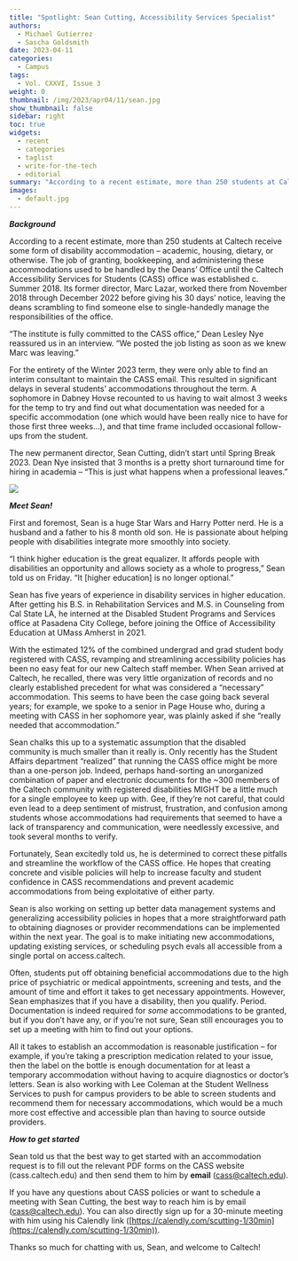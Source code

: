 ```yaml
---
title: "Spotlight: Sean Cutting, Accessibility Services Specialist"
authors:
  - Michael Gutierrez
  - Sascha Goldsmith
date: 2023-04-11
categories:
  - Campus
tags:
  - Vol. CXXVI, Issue 3
weight: 0
thumbnail: /img/2023/apr04/11/sean.jpg
show_thumbnail: false
sidebar: right
toc: true
widgets:
  - recent
  - categories
  - taglist
  - write-for-the-tech
  - editorial
summary: "According to a recent estimate, more than 250 students at Caltech receive some form of disability accommodation – academic, housing, dietary, or otherwise."
images:
  - default.jpg
---
```


***Background***

According to a recent estimate, more than 250 students at Caltech receive some form of disability accommodation – academic, housing, dietary, or otherwise. The job of granting, bookkeeping, and administering these accommodations used to be handled by the Deans’ Office until the Caltech Accessibility Services for Students (CASS) office was established c. Summer 2018. Its former director, Marc Lazar, worked there from November 2018 through December 2022 before giving his 30 days’ notice, leaving the deans scrambling to find someone else to single-handedly manage the responsibilities of the office.

“The institute is fully committed to the CASS office,” Dean Lesley Nye reassured us in an interview. “We posted the job listing as soon as we knew Marc was leaving.”

For the entirety of the Winter 2023 term, they were only able to find an interim consultant to maintain the CASS email. This resulted in significant delays in several students’ accommodations throughout the term. A sophomore in Dabney Hovse recounted to us having to wait almost 3 weeks for the temp to try and find out what documentation was needed for a specific accommodation (one which would have been really nice to have for those first three weeks…), and that time frame included occasional follow-ups from the student.

The new permanent director, Sean Cutting, didn’t start until Spring Break 2023. Dean Nye insisted that 3 months is a pretty short turnaround time for hiring in academia – “This is just what happens when a professional leaves.”

![](/img/2023/apr04/11/sean.jpg)

***Meet Sean!***

First and foremost, Sean is a huge Star Wars and Harry Potter nerd. He is a husband and a father to his 8 month old son. He is passionate about helping people with disabilities integrate more smoothly into society. 

“I think higher education is the great equalizer. It affords people with disabilities an opportunity and allows society as a whole to progress,” Sean told us on Friday. “It [higher education] is no longer optional.”

Sean has five years of experience in disability services in higher education. After getting his B.S. in Rehabilitation Services and M.S. in Counseling from Cal State LA, he interned at the Disabled Student Programs and Services office at Pasadena City College, before joining the Office of Accessibility Education at UMass Amherst in 2021.

With the estimated 12% of the combined undergrad and grad student body registered with CASS, revamping and streamlining accessibility policies has been no easy feat for our new Caltech staff member. When Sean arrived at Caltech, he recalled, there was very little organization of records and no clearly established precedent for what was considered a “necessary” accommodation. This seems to have been the case going back several years; for example, we spoke to a senior in Page House who, during a meeting with CASS in her sophomore year, was plainly asked if she “really needed that accommodation.”

Sean chalks this up to a systematic assumption that the disabled community is much smaller than it really is. Only recently has the Student Affairs department “realized” that running the CASS office might be more than a one-person job. Indeed, perhaps hand-sorting an unorganized combination of paper and electronic documents for the ~300 members of the Caltech community with registered disabilities MIGHT be a little much for a single employee to keep up with. Gee, if they’re not careful, that could even lead to a deep sentiment of mistrust, frustration, and confusion among students whose accommodations had requirements that seemed to have a lack of transparency and communication, were needlessly excessive, and took several months to verify.

Fortunately, Sean excitedly told us, he is determined to correct these pitfalls and streamline the workflow of the CASS office. He hopes that creating concrete and visible policies will help to increase faculty and student confidence in CASS recommendations and prevent academic accommodations from being exploitative of either party.

Sean is also working on setting up better data management systems and generalizing accessibility policies in hopes that a more straightforward path to obtaining diagnoses or provider recommendations can be implemented within the next year. The goal is to make initiating new accommodations, updating existing services, or scheduling psych evals all accessible from a single portal on access.caltech. 

Often, students put off obtaining beneficial accommodations due to the high price of psychiatric or medical appointments, screening and tests, and the amount of time and effort it takes to get necessary appointments. However, Sean emphasizes that if you have a disability, then you qualify. Period. Documentation is indeed required for _some_ accommodations to be granted, but if you don’t have any, or if you’re not sure, Sean still encourages you to set up a meeting with him to find out your options.

All it takes to establish an accommodation is reasonable justification – for example, if you’re taking a prescription medication related to your issue, then the label on the bottle is enough documentation for at least a temporary accommodation without having to acquire diagnostics or doctor’s letters. Sean is also working with Lee Coleman at the Student Wellness Services to push for campus providers to be able to screen students and recommend them for necessary accommodations, which would be a much more cost effective and accessible plan than having to source outside providers.

***How to get started***

Sean told us that the best way to get started with an accommodation request is to fill out the relevant PDF forms on the CASS website (cass.caltech.edu) and then send them to him by **email** (cass@caltech.edu). 

If you have any questions about CASS policies or want to schedule a meeting with Sean Cutting, the best way to reach him is by email ([cass@caltech.edu](mailto:cass@caltech.edu)). You can also directly sign up for a 30-minute meeting with him using his Calendly link ([https://calendly.com/scutting-1/30min](https://calendly.com/scutting-1/30min)). 

Thanks so much for chatting with us, Sean, and welcome to Caltech!
